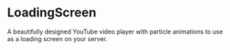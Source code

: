 # LoadingScreen
 A beautifully designed YouTube video player with particle animations to use as a loading screen on your server.

